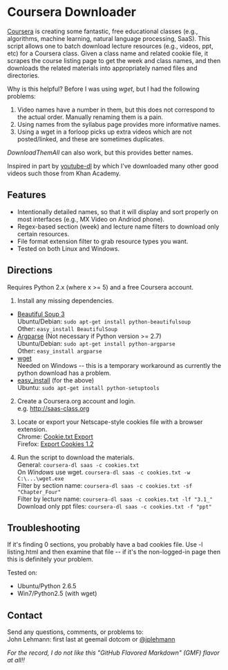 Coursera Downloader
===================
[Coursera] is creating some fantastic, free educational classes (e.g., algorithms, machine learning, natural language processing, SaaS).  This script allows one to batch download lecture resources (e.g., videos, ppt, etc) for a Coursera class.  Given a class name and related cookie file, it scrapes the course listing page to get the week and class names, and then downloads the related materials into appropriately named files and directories.

Why is this helpful?  Before I was using *wget*, but I had the following problems:

1. Video names have a number in them, but this does not correspond to the actual order.  Manually renaming them is a pain.
2. Using names from the syllabus page provides more informative names.
3. Using a wget in a forloop picks up extra videos which are not posted/linked, and these are sometimes duplicates.

*DownloadThemAll* can also work, but this provides better names.  

Inspired in part by [youtube-dl] by which I've downloaded many other good videos such those from Khan Academy.  


Features
--------

  * Intentionally detailed names, so that it will display and sort properly
    on most interfaces (e.g., MX Video on Andriod phone).
  * Regex-based section (week) and lecture name filters to download only
    certain resources.
  * File format extension filter to grab resource types you want.
  * Tested on both Linux and Windows.


Directions
----------

Requires Python 2.x (where x >= 5) and a free Coursera account.

1. Install any missing dependencies.

  * [Beautiful Soup 3]  
  Ubuntu/Debian: `sudo apt-get install python-beautifulsoup`  
  Other: `easy_install BeautifulSoup`  
  * [Argparse] (Not necessary if Python version >= 2.7)  
  Ubuntu/Debian: `sudo apt-get install python-argparse`  
  Other: `easy_install argparse`  
  * [wget]  
  Needed on Windows -- this is a temporary workaround as currently the python download has a problem.  
  * [easy_install] (for the above)  
  Ubuntu: `sudo apt-get install python-setuptools`  
  
2. Create a Coursera.org account and login.  
e.g. http://saas-class.org  

3. Locate or export your Netscape-style cookies file with a browser extension.  
    Chrome: [Cookie.txt Export]  
    Firefox: [Export Cookies 1.2]  
      
4. Run the script to download the materials.  
    General:                 `coursera-dl saas -c cookies.txt`  
    On *Windows* use wget.   `coursera-dl saas -c cookies.txt -w C:\...\wget.exe`  
    Filter by section name:  `coursera-dl saas -c cookies.txt -sf "Chapter_Four"`  
    Filter by lecture name:  `coursera-dl saas -c cookies.txt -lf "3.1_"`  
    Download only ppt files: `coursera-dl saas -c cookies.txt -f "ppt"`  


Troubleshooting
---------------

If it's finding 0 sections, you probably have a bad cookies file.
Use -l listing.html and then examine that file -- if it's the non-logged-in
page then this is definitely your problem.

Tested on:

  * Ubuntu/Python 2.6.5
  * Win7/Python2.5 (with wget)


Contact
-------
Send any questions, comments, or problems to:  
John Lehmann: first last at geemail dotcom or [@jplehmann]
  
  
*For the record, I do not like this "GitHub Flavored Markdown" (GMF) flavor at all!!*


[@jplehmann]: www.twitter.com/jplehmann
[Cookie.txt Export]: https://chrome.google.com/webstore/detail/lopabhfecdfhgogdbojmaicoicjekelh
[youtube-dl]: http://rg3.github.com/youtube-dl
[Coursera]: http://www.coursera.org
[Beautiful Soup 3]: http://www.crummy.com/software/BeautifulSoup
[Argparse]: http://pypi.python.org/pypi/argparse
[wget]: http://sourceforge.net/projects/gnuwin32/files/wget/1.11.4-1/wget-1.11.4-1-setup.exe
[Export Cookies 1.2]: https://addons.mozilla.org/en-US/firefox/addon/export-cookies
[easy_install]: http://pypi.python.org/pypi/setuptools
